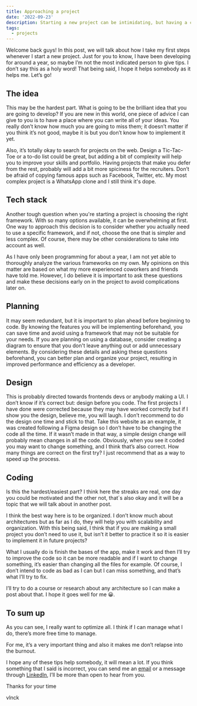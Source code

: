 ```yaml
---
title: Approaching a project
date: '2022-09-23'
description: Starting a new project can be intimidating, but having a clear plan in place, including what to build, tech choices, design, and organization, can set you up for success. Want to take it one step further and achieve even greater success?
tags:
  - projects
---
```


Welcome back guys! In this post, we will talk about how I take my first steps whenever I start a new project. Just for you to know, I have been developing for around a year, so maybe I’m not the most indicated person to give tips. I don’t say this as a holy word! That being said, I hope it helps somebody as it helps me. Let’s go!

## The idea

This may be the hardest part. What is going to be the brilliant idea that you are going to develop? If you are new in this world, one piece of advice I can give to you is to have a place where you can write all of your ideas. You really don’t know how much you are going to miss them; it doesn’t matter if you think it’s not good, maybe it is but you don’t know how to implement it yet.

Also, it’s totally okay to search for projects on the web. Design a Tic-Tac-Toe or a to-do list could be great, but adding a bit of complexity will help you to improve your skills and portfolio. Having projects that make you defer from the rest, probably will add a bit more spiciness for the recruiters. Don’t be afraid of copying famous apps such as Facebook, Twitter, etc. My most complex project is a WhatsApp clone and I still think it's dope.

## Tech stack

Another tough question when you're starting a project is choosing the right framework. With so many options available, it can be overwhelming at first. One way to approach this decision is to consider whether you actually need to use a specific framework, and if not, choose the one that is simpler and less complex. Of course, there may be other considerations to take into account as well.

As I have only been programming for about a year, I am not yet able to thoroughly analyze the various frameworks on my own. My opinions on this matter are based on what my more experienced coworkers and friends have told me. However, I do believe it is important to ask these questions and make these decisions early on in the project to avoid complications later on.

## Planning

It may seem redundant, but it is important to plan ahead before beginning to code. By knowing the features you will be implementing beforehand, you can save time and avoid using a framework that may not be suitable for your needs. If you are planning on using a database, consider creating a diagram to ensure that you don't leave anything out or add unnecessary elements. By considering these details and asking these questions beforehand, you can better plan and organize your project, resulting in improved performance and efficiency as a developer.

## Design

This is probably directed towards frontends devs or anybody making a UI. I don’t know if it’s correct but: design before you code. The first projects I have done were corrected because they may have worked correctly but if I show you the design, believe me, you will laugh. I don’t recommend to do the design one time and stick to that. Take this website as an example, it was created following a Figma design so I don’t have to be changing the code all the time. If it wasn’t made in that way, a simple design change will probably mean changes in all the code. Obviously, when you see it coded you may want to change something, and I think that’s also correct. How many things are correct on the first try? I just recommend that as a way to speed up the process.

## Coding

Is this the hardest/easiest part? I think here the streaks are real, one day you could be motivated and the other not, that´s also okay and it will be a topic that we will talk about in another post.

I think the best way here is to be organized. I don’t know much about architectures but as far as I do, they will help you with scalability and organization. With this being said, I think that if you are making a small project you don’t need to use it, but isn’t it better to practice it so it is easier to implement it in future projects?

What I usually do is finish the bases of the app, make it work and then I’ll try to improve the code so it can be more readable and if I want to change something, it’s easier than changing all the files for example. Of course, I don’t intend to code as bad as I can but I can miss something, and that’s what I’ll try to fix.

I’ll try to do a course or research about any architecture so I can make a post about that. I hope it goes well for me 😀.

## To sum up

As you can see, I really want to optimize all. I think if I can manage what I do, there’s more free time to manage.

For me, it’s a very important thing and also it makes me don’t relapse into the burnout.

I hope any of these tips help somebody, it will mean a lot. If you think something that I said is incorrect, you can send me an [email](mailto:v.lunaklick@gmail.com) or a message through [LinkedIn](https://www.linkedin.com/in/vlunaklick/), I’ll be more than open to hear from you.

Thanks for your time

vlnck
